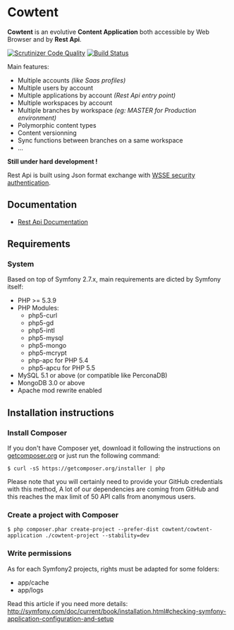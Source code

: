 # Cowtent

**Cowtent** is an evolutive **Content Application** both accessible by Web Browser and by **Rest Api**.

[![Scrutinizer Code Quality](https://scrutinizer-ci.com/g/cowtent/cowtent-application/badges/quality-score.png?b=master)](https://scrutinizer-ci.com/g/cowtent/cowtent-application/?branch=master) [![Build Status](https://scrutinizer-ci.com/g/cowtent/cowtent-application/badges/build.png?b=master)](https://scrutinizer-ci.com/g/cowtent/cowtent-application/build-status/master)

Main features:
 - Multiple accounts *(like Saas profiles)*
 - Multiple users by account
 - Multiple applications by account *(Rest Api entry point)*
 - Multiple workspaces by account
 - Multiple branches by workspace *(eg: MASTER for Production environment)*
 - Polymorphic content types
 - Content versionning
 - Sync functions between branches on a same workspace
 - ...

**Still under hard development !**

Rest Api is built using Json format exchange with [WSSE security authentication](http://symfony.com/doc/current/cookbook/security/custom_authentication_provider.html#meet-wsse).

## Documentation

 - [Rest Api Documentation](https://github.com/cowtent/cowtent-application/tree/master/src/Cowtent/RestBundle/Resources/doc)

## Requirements

### System

Based on top of Symfony 2.7.x, main requirements are dicted by Symfony itself:
 - PHP >= 5.3.9
 - PHP Modules:
   - php5-curl
   - php5-gd
   - php5-intl
   - php5-mysql
   - php5-mongo
   - php5-mcrypt
   - php-apc for PHP 5.4
   - php5-apcu for PHP 5.5
 - MySQL 5.1 or above (or compatible like PerconaDB)
 - MongoDB 3.0 or above
 - Apache mod rewrite enabled

## Installation instructions

### Install Composer

If you don't have Composer yet, download it following the instructions on [getcomposer.org](http://getcomposer.org/) or just run the following command:

````
$ curl -sS https://getcomposer.org/installer | php
````

Please note that you will certainly need to provide your GitHub credentials with this method, A lot of our dependencies are coming from GitHub and this reaches the max limit of 50 API calls from anonymous users.

### Create a project with Composer

````
$ php composer.phar create-project --prefer-dist cowtent/cowtent-application ./cowtent-project --stability=dev
````

### Write permissions

As for each Symfony2 projects, rights must be adapted for some folders:
 - app/cache
 - app/logs

Read this article if you need more details:
http://symfony.com/doc/current/book/installation.html#checking-symfony-application-configuration-and-setup

